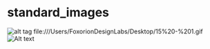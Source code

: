 # standard_images
![alt tag](https://raw.github.com/username/projectname/branch/path/to/img.png)
file:///Users/FoxorionDesignLabs/Desktop/15%20-%201.gif ![Alt text](/relative/path/to/img.jpg?raw=true "Title")
